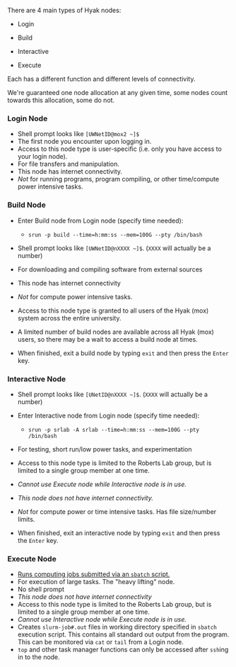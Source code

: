 There are 4 main types of Hyak nodes:

- Login

- Build

- Interactive

- Execute

Each has a different function and different levels of connectivity.

We're guaranteed one node allocation at any given time, some nodes count towards this allocation, some do not.

### Login Node

- Shell prompt looks like `[UWNetID@mox2 ~]$`
- The first node you encounter upon logging in.
- Access to this node type is user-specific (i.e. only you have access to your login node).
- For file transfers and manipulation.
- This node has internet connectivity.     
- <em>Not</em> for running programs, program compiling, or other time/compute power intensive tasks.  

### Build Node
- Enter Build node from Login node (specify time needed):

    - `srun -p build --time=h:mm:ss --mem=100G --pty /bin/bash`

- Shell prompt looks like `[UWNetID@nXXXX ~]$`. (```XXXX``` will actually be a number)
- For downloading and compiling software from external sources
- This node has internet connectivity
- <em>Not</em> for compute power intensive tasks.
- Access to this node type is granted to all users of the Hyak (mox) system across the entire university.
- A limited number of build nodes are available across all Hyak (mox) users, so there may be a wait to access a build node at times.
- When finished, exit a build node by typing ```exit``` and then press the ```Enter``` key.

### Interactive Node
- Shell prompt looks like `[UNetID@nXXXX ~]$`. (```XXXX``` will actually be a number)
- Enter Interactive node from Login node (specify time needed):
    - `srun -p srlab -A srlab --time=h:mm:ss --mem=100G --pty /bin/bash`

- For testing, short run/low power tasks, and experimentation
- Access to this node type is limited to the Roberts Lab group, but is limited to a single group member at one time.
- <em>Cannot use Execute node while Interactive node is in use.</em>
- <em>This node does not have internet connectivity.</em>
- <em>Not</em> for compute power or time intensive tasks. Has file size/number limits.
- When finished, exit an interactive node by typing ```exit``` and then press the ```Enter``` key.

### Execute Node
- [Runs computing jobs submitted via an ```sbatch``` script.](https://github.com/RobertsLab/hyak_mox/wiki/Running-a-Job)
- For execution of large tasks. The "heavy lifting" node.
- No shell prompt
- <em>This node does not have internet connectivity</em>
- Access to this node type is limited to the Roberts Lab group, but is limited to a single group member at one time.
- <em>Cannot use Interactive node while Execute node is in use.</em>
- Creates `slurm-job#.out` files in working directory specified in `sbatch` execution script. This contains all standard out output from the program. This can be monitored via `cat` or `tail` from a Login node.
- `top` and other task manager functions can only be accessed after `ssh`ing in to the node.
